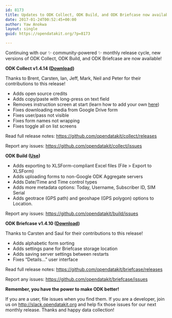 ```yaml
---
id: 8173
title: Updates to ODK Collect, ODK Build, and ODK Briefcase now available
date: 2017-01-24T00:52:45+00:00
author: Yaw Anokwa
layout: single
guid: https://opendatakit.org/?p=8173

---
```

Continuing with our ✨ community-powered ✨ monthly release cycle, new versions of ODK Collect, ODK Build, and ODK Briefcase are now available!

**ODK Collect v1.4.14 ([Download](https://play.google.com/store/apps/details?id=org.odk.collect.android))**
  
Thanks to Brent, Carsten, Ian, Jeff, Mark, Neil and Peter for their contributions to this release!

  * Adds open source credits
  * Adds copy/paste with long-press on text field
  * Removes instruction screen at start (learn how to add your own [here](https://github.com/XLSForm/example-forms))
  * Fixes downloading media from Google Drive form
  * Fixes user/pass not visible
  * Fixes form names not wrapping
  * Fixes toggle all on list screens

Read full release notes: <https://github.com/opendatakit/collect/releases>
  
Report any issues: <https://github.com/opendatakit/collect/issues>

**ODK Build ([Use](https://build.opendatakit.org))**

  * Adds exporting to XLSForm-compliant Excel files (File > Export to XLSForm)
  * Adds uploading forms to non-Google ODK Aggregate servers
  * Adds Date/Time and Time control types 
  * Adds more metadata options: Today, Username, Subscriber ID, SIM Serial
  * Adds geotrace (GPS path) and geoshape (GPS polygon) options to Location.

Report any issues: <https://github.com/opendatakit/build/issues>

**ODK Briefcase v1.4.10 ([Download](https://opendatakit.org/downloads/download-category/briefcase/))**
  
Thanks to Carsten and Saul for their contributions to this release!

  * Adds alphabetic form sorting
  * Adds settings pane for Briefcase storage location
  * Adds saving server settings between restarts
  * Fixes “Details…” user interface

Read full release notes: <https://github.com/opendatakit/briefcase/releases>
  
Report any issues: <https://github.com/opendatakit/briefcase/issues>

**Remember, you have the power to make ODK better!**
  
If you are a user, file issues when you find them. If you are a developer, join us on <http://slack.opendatakit.org> and help fix those issues for our next monthly release. Thanks and happy data collection!
